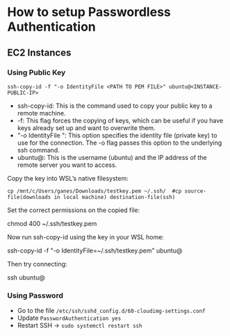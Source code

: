# How to setup Passwordless Authentication

## EC2 Instances

### Using Public Key

```
ssh-copy-id -f "-o IdentityFile <PATH TO PEM FILE>" ubuntu@<INSTANCE-PUBLIC-IP>
```

- ssh-copy-id: This is the command used to copy your public key to a remote machine.
- -f: This flag forces the copying of keys, which can be useful if you have keys already set up and want to overwrite them.
- "-o IdentityFile <PATH TO PEM FILE>": This option specifies the identity file (private key) to use for the connection. The -o flag passes this option to the underlying ssh command.
- ubuntu@<INSTANCE-IP>: This is the username (ubuntu) and the IP address of the remote server you want to access.

Copy the key into WSL’s native filesystem:
```
cp /mnt/c/Users/ganes/Downloads/testkey.pem ~/.ssh/  #cp source-file(downloads in local machine) destination-file(ssh) 
```
Set the correct permissions on the copied file:

chmod 400 ~/.ssh/testkey.pem

Now run ssh-copy-id using the key in your WSL home:

ssh-copy-id -f "-o IdentityFile=~/.ssh/testkey.pem" ubuntu@<INSTANCE-PUBLIC-IP>

Then try connecting:

ssh ubuntu@<INSTANCE-PUBLIC-IP>

### Using Password 

- Go to the file `/etc/ssh/sshd_config.d/60-cloudimg-settings.conf`
- Update `PasswordAuthentication yes`
- Restart SSH -> `sudo systemctl restart ssh`

